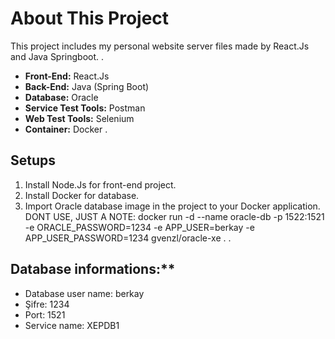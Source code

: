 # About This Project
This project includes my personal website server files made by React.Js and Java Springboot.
.
* **Front-End:** React.Js
* **Back-End:** Java (Spring Boot)
* **Database:** Oracle
* **Service Test Tools:** Postman
* **Web Test Tools:** Selenium
* **Container:** Docker
.
## Setups
1. Install Node.Js for front-end project.
2. Install Docker for database.
3. Import Oracle database image in the project to your Docker application. DONT USE, JUST A NOTE: docker run -d --name oracle-db -p 1522:1521 -e ORACLE_PASSWORD=1234 -e APP_USER=berkay -e APP_USER_PASSWORD=1234 gvenzl/oracle-xe
.
.
## Database informations:**
* Database user name: berkay
* Şifre: 1234
* Port: 1521
* Service name: XEPDB1
